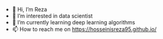 - 👋 Hi, I’m Reza
- 👀 I’m interested in data scientist
- 🌱 I’m currently learning deep learning algorithms
- 📫 How to reach me on https://hosseinisreza95.github.io/

<!---
hosseinisreza95/hosseinisreza95 is a ✨ special ✨ repository because its `README.md` (this file) appears on your GitHub profile.
You can click the Preview link to take a look at your changes.
--->
